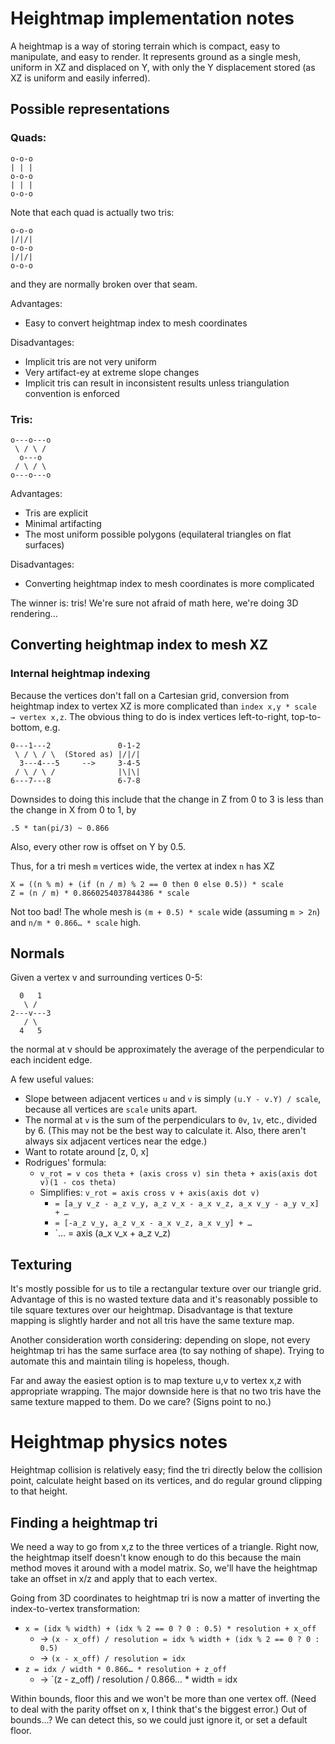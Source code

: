 # Heightmap implementation notes

A heightmap is a way of storing terrain which is compact, easy to manipulate, and easy to render. It represents ground as a single mesh, uniform in XZ and displaced on Y, with only the Y displacement stored (as XZ is uniform and easily inferred).

## Possible representations

### Quads:

    o-o-o
    | | |
    o-o-o
    | | |
    o-o-o

Note that each quad is actually two tris:

    o-o-o
    |/|/|
    o-o-o
    |/|/|
    o-o-o

and they are normally broken over that seam.

Advantages:

 * Easy to convert heightmap index to mesh coordinates 

Disadvantages:

 * Implicit tris are not very uniform
 * Very artifact-ey at extreme slope changes
 * Implicit tris can result in inconsistent results unless triangulation convention is enforced

### Tris:

    o---o---o
     \ / \ /
      o---o
     / \ / \
    o---o---o

Advantages:

 * Tris are explicit
 * Minimal artifacting
 * The most uniform possible polygons (equilateral triangles on flat surfaces)

Disadvantages:

 * Converting heightmap index to mesh coordinates is more complicated

The winner is: tris! We're sure not afraid of math here, we're doing 3D rendering…

## Converting heightmap index to mesh XZ

### Internal heightmap indexing

Because the vertices don't fall on a Cartesian grid, conversion from heightmap index to vertex XZ is more complicated than `index x,y * scale → vertex x,z`. The obvious thing to do is index vertices left-to-right, top-to-bottom, e.g.

    0---1---2               0-1-2
     \ / \ / \  (Stored as) |/|/|
      3---4---5     -->     3-4-5
     / \ / \ /              |\|\|
    6---7---8               6-7-8

Downsides to doing this include that the change in Z from 0 to 3 is less than the change in X from 0 to 1, by

    .5 * tan(pi/3) ~ 0.866

Also, every other row is offset on Y by 0.5.

Thus, for a tri mesh `m` vertices wide, the vertex at index `n` has XZ

    X = ((n % m) + (if (n / m) % 2 == 0 then 0 else 0.5)) * scale
    Z = (n / m) * 0.8660254037844386 * scale

Not too bad! The whole mesh is `(m + 0.5) * scale` wide (assuming `m > 2n`) and `n/m * 0.866… * scale` high.

## Normals

Given a vertex v and surrounding vertices 0-5:

      0   1
       \ /
    2---v---3
       / \
      4   5

the normal at v should be approximately the average of the perpendicular to each incident edge.

A few useful values:

 * Slope between adjacent vertices `u` and `v` is simply `(u.Y - v.Y) / scale`, because all vertices are `scale` units apart.
 * The normal at `v` is the sum of the perpendiculars to `0v`, `1v`, etc., divided by 6. (This may not be the best way to calculate it. Also, there aren't always six adjacent vertices near the edge.)
 * Want to rotate around [z, 0, x]
 * Rodrigues' formula:
	* `v_rot = v cos theta + (axis cross v) sin theta + axis(axis dot v)(1 - cos theta)`
	* Simplifies: `v_rot = axis cross v + axis(axis dot v)`
		* `= [a_y v_z - a_z v_y, a_z v_x - a_x v_z, a_x v_y - a_y v_x] + …`
		* `= [-a_z v_y, a_z v_x - a_x v_z, a_x v_y] + …`
		* `… = axis (a_x v_x + a_z v_z)

## Texturing

It's mostly possible for us to tile a rectangular texture over our triangle grid. Advantage of this is no wasted texture data and it's reasonably possible to tile square textures over our heightmap. Disadvantage is that texture mapping is slightly harder and not all tris have the same texture map.

Another consideration worth considering: depending on slope, not every heightmap tri has the same surface area (to say nothing of shape). Trying to automate this and maintain tiling is hopeless, though.

Far and away the easiest option is to map texture u,v to vertex x,z with appropriate wrapping. The major downside here is that no two tris have the same texture mapped to them. Do we care? (Signs point to no.)

# Heightmap physics notes

Heightmap collision is relatively easy; find the tri directly below the collision point, calculate height based on its vertices, and do regular ground clipping to that height.

## Finding a heightmap tri

We need a way to go from x,z to the three vertices of a triangle. Right now, the heightmap itself doesn't know enough to do this because the main method moves it around with a model matrix. So, we'll have the heightmap take an offset in x/z and apply that to each vertex.

Going from 3D coordinates to heightmap tri is now a matter of inverting the index-to-vertex transformation:

 * `x = (idx % width) + (idx % 2 == 0 ? 0 : 0.5) * resolution + x_off`
	* → `(x - x_off) / resolution = idx % width + (idx % 2 == 0 ? 0 : 0.5)`
	* → `(x - x_off) / resolution = idx`
 * `z = idx / width * 0.866… * resolution + z_off`
	* → `(z - z_off) / resolution / 0.866… * width = idx

Within bounds, floor this and we won't be more than one vertex off. (Need to deal with the parity offset on x, I think that's the biggest error.) Out of bounds…? We can detect this, so we could just ignore it, or set a default floor.


